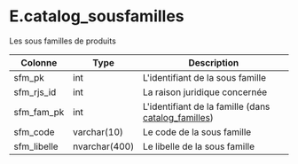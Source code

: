 # E.catalog_sousfamilles

Les sous familles de produits

Colonne|Type|Description
---|---|---
sfm_pk|int|L'identifiant de la sous famille 
sfm_rjs_id|int|La raison juridique concernée 
sfm_fam_pk|int|L'identifiant de la famille (dans [catalog_familles](generated_catalog_familles.md)) 
sfm_code|varchar(10)|Le code de la sous famille 
sfm_libelle|nvarchar(400)|Le libelle de la sous famille 
